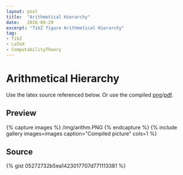 ```yaml
---
layout: post
title:  "Arithmetical Hierarchy"
date:   2016-09-29
excerpt: "TikZ figure Arithmetical Hierarchy"
tag:
- TikZ
- LaTeX
- ComputabilityTheory
---
```


# Arithmetical Hierarchy
Use the latex source referenced below. Or use the compiled [png](/img/arithm.PNG)/[pdf](/img/Arithm.pdf).

## Preview
{% capture images %}
	/img/arithm.PNG
{% endcapture %}
{% include gallery images=images caption="Compiled picture" cols=1 %}

## Source
{% gist 05272732b5ea1423017707d771113381 %}

